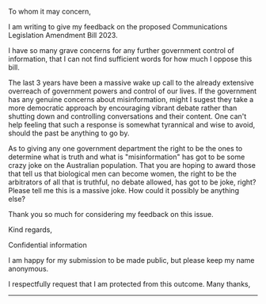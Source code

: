 To whom it may concern,

I am writing to give my feedback on the proposed Communications
Legislation Amendment Bill 2023.

I have so many grave concerns for any further government control of
information, that I can not find sufficient words for how much I oppose
this bill.

The last 3 years have been a massive wake up call to the already
extensive overreach of government powers and control of our lives. If
the government has any genuine concerns about misinformation, might
I sugest they take a more democratic approach by encouraging vibrant
debate rather than shutting down and controlling conversations and
their content. One can't help feeling that such a response is somewhat
tyrannical and wise to avoid, should the past be anything to go by.

As to giving any one government department the right to be the ones
to determine what is truth and what is "misinformation" has got to be
some crazy joke on the Australian population. That you are hoping to
award those that tell us that biological men can become women, the
right to be the arbitrators of all that is truthful, no debate allowed, has
got to be joke, right? Please tell me this is a massive joke. How could it
possibly be anything else?

Thank you so much for considering my feedback on this issue.

Kind regards,

Confidential information

I am happy for my submission to be made public, but please keep my
name anonymous.

I respectfully request that I am protected from this
outcome.
Many thanks,


-----

